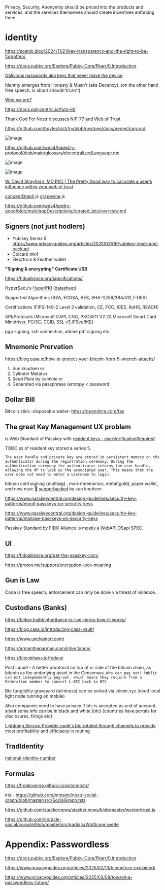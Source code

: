 Privacy, Security, Anonymity should be priced into the products and services, and the services themselves should create incentives enforcing them.

# identity

https://soatok.blog/2024/11/21/key-transparency-and-the-right-to-be-forgotten/

https://docs.pubky.org/Explore/Pubky-Core/Pkarr/0.Introduction

[Oblivious passwords aka keys that never leave the device](https://blog.cloudflare.com/opaque-oblivious-passwords/)

Identity emerges from Honesty & Musn't (aka Decency). (on the other hand free speech, is about shoudn't/can't)

[Who we are?](https://letters.empiresec.co/p/what-are-we)

https://docs.polycentric.io/futo-id/

[Thank God For Nostr discusses NIP-77 and Web of Trust](https://fountain.fm/episode/aD6Jp6wGxOOitdqeaBii)

https://github.com/hoytech/strfry/blob/nextneg/docs/negentropy.md

![image](https://github.com/user-attachments/assets/cc0e0118-8dc8-4b77-ae2c-eb663336590a)

https://github.com/wds4/tapestry-protocol/blob/main/glossary/decentralizedLanguage.md

![image](https://github.com/user-attachments/assets/0568e807-5647-49e9-abd4-1b196d3c38dc)

![image](https://github.com/user-attachments/assets/80823e74-00eb-4098-83cb-77fb36083c3b)

[W. David Strayhorn, MD PhD | The Pretty Good way to calculate a user's influence within your web of trust](https://habla.news/a/naddr1qqxnzdes8q6rwv3hxs6rjvpeqgs98k45ww24g26dl8yatvefx3qrkaglp2yzu6dm3hv2vcxl822lqtgrqsqqqa28kn8wur)

[conceptGraph](https://github.com/wds4/brainstorm/blob/main/src/redux/features/conceptGraph/slice.js).js [grapevine](https://github.com/wds4/brainstorm/blob/main/src/redux/features/grapevine/slice.js).js

https://github.com/wds4/pretty-good/blob/main/appDescriptions/curatedLists/overview.md

## Signers (not just hodlers)

* Yubikey Series 5 https://www.privacyguides.org/articles/2025/03/06/yubikey-reset-and-backup/
* Colcard mk4
* Elecrtrum & Feather wallet

**"Signing & encrypting" Certificate USB**

https://fidoalliance.org/specifications/

HyperSecu's [HyperPKI](https://www.hypersecu.com/hyperpki) ([datasheet](https://www.hypersecu.com/_files/ugd/5aae8d_e2fcd1c4e48749138b12f349d67d49a8.pdf)) 

Supported Algorithms (RSA, ECDSA, AES, SHA-1/256/384/512,T-DES) 

Certifications (FIPS-140-2 Level 3 validation, CE, FCC, ICES, RoHS, REACH) 

API/Protocols (Microsoft CAPI, CNG, PKCS#11 V2.20,Microsoft Smart Card Minidriver, PC/SC, CCID, SSL v3,IPSec/IKE)

pgp signing, ssh connection, adobe pdf signing etc.

## Mnemonic Prervation

https://blog.casa.io/how-to-protect-your-bitcoin-from-5-wrench-attacks/

1. Sun knudsen or
2. Cylinder Metal or 
3. Seed Plate by coinkite or
4. Generated via passphrase (entropy < password

## Dollar Bill

Bitcoin stick -disposable wallet- https://opendime.com/faq

## The great Key Management UX problem

is Web Standard of Passkey with [resident keys - userVerificationRequired](https://developers.yubico.com/WebAuthn/WebAuthn_Developer_Guide/Resident_Keys.html) 

TODO ss of resident key stored a series 5.

`The user handle and private key are stored in persistent memory on the authenticator during the registration ceremony. During the authentication ceremony the authenticator returns the user handle, allowing the RP to look up the associated user. This means that the user does not need to enter a username to login.`

bitcoin cold signing {multisig} , mon-mnemonics, metal(gold), paper wallet, and now nsec 🤦 [supperbacked](https://github.com/superbacked/superbacked) by sun knudsen

https://www.passkeycentral.org/design-guidelines/security-key-patterns/enroll-passkeys-on-security-keys

https://www.passkeycentral.org/design-guidelines/security-key-patterns/manage-passkeys-on-security-keys

Passkey Standard by FIDO Allaince is mostly a WebAPI,OSapi SPEC.

## UI

https://fidoalliance.org/get-the-passkey-icon/

https://proton.me/support/encryption-lock-meaning

## Gun is Law

Code is free speech, enforcement can only be done via threat of violence.

## Custodians (Banks)

https://bitkey.build/inheritance-is-live-heres-how-it-works/

https://blog.casa.io/introducing-casa-vault/

https://www.unchained.com/

https://armantheparman.com/inheritance/

https://bitcoinlaws.io/federal

Post Liquid - A better porotocol on top of or side of the bitcoin chain, as bitcoin as the underlying asset in the Censensus. 
`Who can peg out? Public can not independently peg-out, which means they require from a Federation member to convert L-BTC back to BTC`

Btc fungibility graveyard (taintness) can be solved via joinstr.xyz (need local light node running on mobile) 

Also companies need to have privacy if btc is accepted as unit of account, albeit some info can be in black and white (btc) {countries have portals for disclosures, filings etc} 

[Lightning Service Provider node's btc rotated through channels to provide most profitability and efficiaeny in routing
](https://www.voltage.cloud/blog/deprecating-flow-2-0---paving-the-way-for-a-superior-solution)

## TradIdentity

[national-identity-number](https://github.com/fido-alliance/credential-exchange-feedback/issues/17)

## Formulas

https://freakoverse.github.io/wotonnostr/

iris - https://github.com/mmalmi/nostr-social-graph/blob/master/src/SocialGraph.tsts

https://github.com/stackernews/stacker.news/blob/master/worker/trust.js

https://github.com/coracle-social/coracle/blob/master/src/partials/WotScore.svelte

# Appendix: Passwordless

https://docs.pubky.org/Explore/Pubky-Core/Pkarr/0.Introduction

https://www.privacyguides.org/articles/2025/02/13/biometrics-explained/

https://www.privacyguides.org/articles/2025/03/08/toward-a-passwordless-future/
